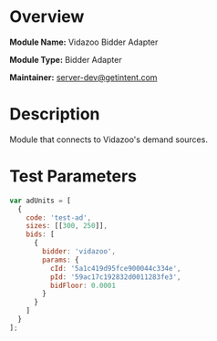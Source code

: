 # Overview

**Module Name:** Vidazoo Bidder Adapter

**Module Type:** Bidder Adapter

**Maintainer:** server-dev@getintent.com

# Description

Module that connects to Vidazoo's demand sources.
 
# Test Parameters
```js
var adUnits = [
  {
    code: 'test-ad',
    sizes: [[300, 250]],
    bids: [
      {
        bidder: 'vidazoo',
        params: {
          cId: '5a1c419d95fce900044c334e',
          pId: '59ac17c192832d0011283fe3',
          bidFloor: 0.0001
        }
      }
    ]
  }
];
```
